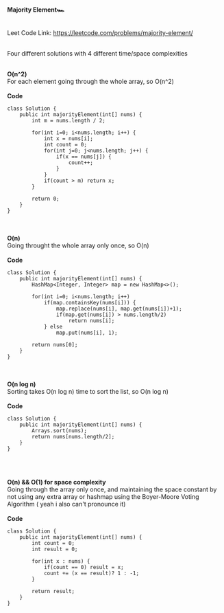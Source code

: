 **Majority Element🏎**<br><br>

Leet Code Link: https://leetcode.com/problems/majority-element/
<br><br>

Four different solutions with 4 different time/space complexities <br><br>

**O(n^2)**<br>
For each element going through the whole array, so O(n^2)
<br>
<br>
**Code**<br>
```
class Solution {
    public int majorityElement(int[] nums) {
        int m = nums.length / 2;
        
        for(int i=0; i<nums.length; i++) {
            int x = nums[i];
            int count = 0;
            for(int j=0; j<nums.length; j++) {
                if(x == nums[j]) {
                    count++;
                }
            }
            if(count > m) return x;
        }
        
        return 0;
    }
}
```
<br><br>
**O(n)**<br>
Going throught the whole array only once, so O(n)
<br>
<br>
**Code**<br>
```
class Solution {
    public int majorityElement(int[] nums) {
        HashMap<Integer, Integer> map = new HashMap<>();
        
        for(int i=0; i<nums.length; i++)
            if(map.containsKey(nums[i])) { 
                map.replace(nums[i], map.get(nums[i])+1);
                if(map.get(nums[i]) > nums.length/2)
                    return nums[i];
            } else
                map.put(nums[i], 1);
        
        return nums[0];
    }
}
```
<br><br>
**O(n log n)**<br>
Sorting takes O(n log n) time to sort the list, so O(n log n)
<br>
<br>
**Code**<br>
```
class Solution {
    public int majorityElement(int[] nums) {
        Arrays.sort(nums);
        return nums[nums.length/2];
    }
}
```
<br><br>

**O(n) && O(1) for space complexity**<br>
Going through the array only once, and maintaining the space constant by not using any extra array or hashmap using the Boyer-Moore Voting Algorithm ( yeah i also can't pronounce
it)
<br><br>
**Code**<br>
```
class Solution {
    public int majorityElement(int[] nums) {
        int count = 0;
        int result = 0;
        
        for(int x : nums) {
            if(count == 0) result = x;
            count += (x == result)? 1 : -1;
        }
        
        return result;
    }
}
```
